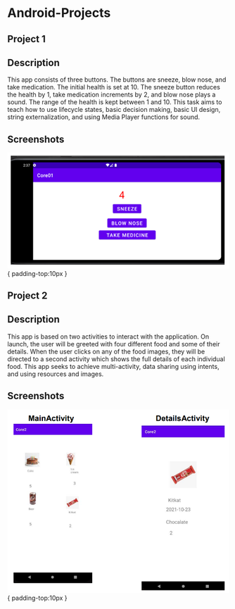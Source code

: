 # Android-Projects

## Project 1
## Description
This app consists of three buttons. The buttons are sneeze, blow nose, and take
medication. The initial health is set at 10. The sneeze button reduces the health by 1, take
medication increments by 2, and blow nose plays a sound. The range of the health is kept
between 1 and 10. This task aims to teach how to use lifecycle states, basic decision
making, basic UI design, string externalization, and using Media Player functions for
sound.

## Screenshots
  ![](https://github.com/360Appz/Android-Projects/blob/main/Project%201/assets/P1.PNG){ padding-top:10px }


## Project 2
## Description
This app is based on two activities to interact with the application. On launch, the user will
be greeted with four different food and some of their details. When the user clicks on any
of the food images, they will be directed to a second activity which shows the full details of
each individual food. This app seeks to achieve multi-activity, data sharing using intents,
and using resources and images.


## Screenshots
  ![](https://github.com/360Appz/Android-Projects/blob/main/Project%202/assets/p2.PNG){ padding-top:10px }
 
